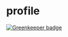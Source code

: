profile
=======

[![Greenkeeper badge](https://badges.greenkeeper.io/ReactiveRaven/profile.svg)](https://greenkeeper.io/)
